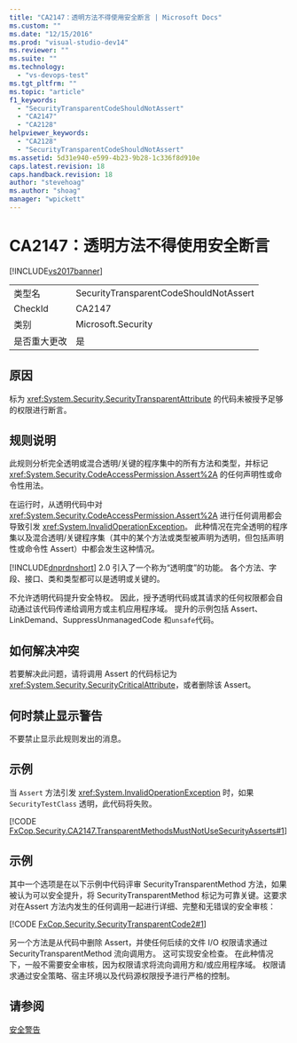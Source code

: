 ```yaml
---
title: "CA2147：透明方法不得使用安全断言 | Microsoft Docs"
ms.custom: ""
ms.date: "12/15/2016"
ms.prod: "visual-studio-dev14"
ms.reviewer: ""
ms.suite: ""
ms.technology: 
  - "vs-devops-test"
ms.tgt_pltfrm: ""
ms.topic: "article"
f1_keywords: 
  - "SecurityTransparentCodeShouldNotAssert"
  - "CA2147"
  - "CA2128"
helpviewer_keywords: 
  - "CA2128"
  - "SecurityTransparentCodeShouldNotAssert"
ms.assetid: 5d31e940-e599-4b23-9b28-1c336f8d910e
caps.latest.revision: 18
caps.handback.revision: 18
author: "stevehoag"
ms.author: "shoag"
manager: "wpickett"
---
```

# CA2147：透明方法不得使用安全断言
[!INCLUDE[vs2017banner](../code-quality/includes/vs2017banner.md)]

|||  
|-|-|  
|类型名|SecurityTransparentCodeShouldNotAssert|  
|CheckId|CA2147|  
|类别|Microsoft.Security|  
|是否重大更改|是|  
  
## 原因  
 标为 <xref:System.Security.SecurityTransparentAttribute> 的代码未被授予足够的权限进行断言。  
  
## 规则说明  
 此规则分析完全透明或混合透明\/关键的程序集中的所有方法和类型，并标记 <xref:System.Security.CodeAccessPermission.Assert%2A> 的任何声明性或命令性用法。  
  
 在运行时，从透明代码中对 <xref:System.Security.CodeAccessPermission.Assert%2A> 进行任何调用都会导致引发 <xref:System.InvalidOperationException>。  此种情况在完全透明的程序集以及混合透明\/关键程序集（其中的某个方法或类型被声明为透明，但包括声明性或命令性 Assert）中都会发生这种情况。  
  
 [!INCLUDE[dnprdnshort](../code-quality/includes/dnprdnshort_md.md)] 2.0 引入了一个称为“透明度”的功能。  各个方法、字段、接口、类和类型都可以是透明或关键的。  
  
 不允许透明代码提升安全特权。  因此，授予透明代码或其请求的任何权限都会自动通过该代码传递给调用方或主机应用程序域。  提升的示例包括 Assert、LinkDemand、SuppressUnmanagedCode 和`unsafe`代码。  
  
## 如何解决冲突  
 若要解决此问题，请将调用 Assert 的代码标记为 <xref:System.Security.SecurityCriticalAttribute>，或者删除该 Assert。  
  
## 何时禁止显示警告  
 不要禁止显示此规则发出的消息。  
  
## 示例  
 当 `Assert` 方法引发 <xref:System.InvalidOperationException> 时，如果 `SecurityTestClass` 透明，此代码将失败。  
  
 [!CODE [FxCop.Security.CA2147.TransparentMethodsMustNotUseSecurityAsserts#1](../CodeSnippet/VS_Snippets_CodeAnalysis/fxcop.security.ca2147.transparentmethodsmustnotusesecurityasserts#1)]  
  
## 示例  
 其中一个选项是在以下示例中代码评审 SecurityTransparentMethod 方法，如果被认为可以安全提升，将 SecurityTransparentMethod 标记为可靠关键。这要求对在Assert 方法内发生的任何调用一起进行详细、完整和无错误的安全审核：  
  
 [!CODE [FxCop.Security.SecurityTransparentCode2#1](../CodeSnippet/VS_Snippets_CodeAnalysis/FxCop.Security.SecurityTransparentCode2#1)]  
  
 另一个方法是从代码中删除 Assert，并使任何后续的文件 I\/O 权限请求通过 SecurityTransparentMethod 流向调用方。  这可实现安全检查。  在此种情况下，一般不需要安全审核，因为权限请求将流向调用方和\/或应用程序域。  权限请求通过安全策略、宿主环境以及代码源权限授予进行严格的控制。  
  
## 请参阅  
 [安全警告](../code-quality/security-warnings.md)